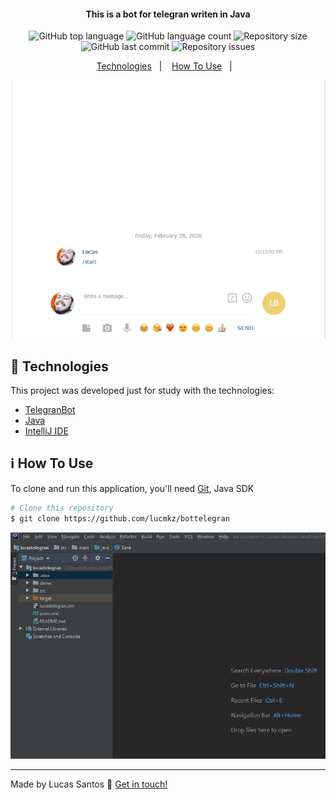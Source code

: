 <h4 align="center">
  This is a bot for telegran writen in Java
</h4>
<p align="center">
  <img alt="GitHub top language" src="https://img.shields.io/github/languages/top/lucmkz/bottelegran.svg">

  <img alt="GitHub language count" src="https://img.shields.io/github/languages/count/lucmkz/bottelegrans.svg">

  <img alt="Repository size" src="https://img.shields.io/github/languages/code-size/lucmkz/bottelegran.svg">
  
  <img alt="GitHub last commit" src="https://img.shields.io/github/last-commit/lucmkz/bottelegran.svg">

  <img alt="Repository issues" src="https://img.shields.io/github/issues/lucmkz/bottelegran.svg">

</p>

<p align="center">
  <a href="#rocket-technologies">Technologies</a>&nbsp;&nbsp;&nbsp;|&nbsp;&nbsp;&nbsp;
  <a href="#information_source-how-to-use">How To Use</a>&nbsp;&nbsp;&nbsp;|&nbsp;&nbsp;&nbsp;
</p>


<p align="center">
  <img src="demo/demons.gif">
</p>

## :rocket: Technologies

This project was developed just for study with the technologies:

-  [TelegranBot](https://core.telegram.org/botsg/)
-  [Java](https://www.java.com/pt_BR/)
-  [IntelliJ IDE](https://www.jetbrains.com/idea/)

## :information_source: How To Use

To clone and run this application, you'll need [Git](https://git-scm.com), Java SDK

```bash
# Clone this repository
$ git clone https://github.com/lucmkz/bottelegran

```

<p align="center">
  <img src="demo/demons2.gif">
</p>



---

Made by Lucas Santos :wave: [Get in touch!](https://www.linkedin.com/in/lucasmk/)
